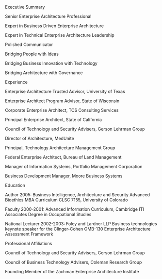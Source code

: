 Executive Summary

Senior Enterprise Architecture Professional

Expert in Business Driven Enterprise Architecture

Expert in Technical Enterprise Architecture Leadership

 

Polished Communicator

Bridging People with Ideas

Bridging Business Innovation with Technology

Bridging Architecture with Governance

 

Experience

Enterprise Architecture Trusted Advisor, University of Texas

Enterprise Architect Program Advisor, State of Wisconsin

Corporate Enterprise Architect, TCS Consulting Services

Principal Enterprise Architect, State of California

Council of Technology and Security Advisers, Gerson Lehrman Group

Director of Architecture, MedUnite

Principal, Technology Architecture Management Group

Federal Enterprise Architect, Bureau of Land Management

Manager of Information Systems, Portfolio Management Corporation

Business Development Manager, Moore Business Systems

 

Education

Author 2005: Business Intelligence, Architecture and Security Advanced Bioethics MBA Curriculum CLSC 7155, University of Colorado

Faculty 2000-2001: Advanced Information Curriculum, Cambridge ITI Associates Degree in Occupational Studies

National Lecturer 2002-2003: Foley and Lardner LLP Business technologies keynote speaker for the Clinger-Cohen OMB-130 Enterprise Architecture Assessment Framework

 

Professional Affiliations

Council of Technology and Security Advisers, Gerson Lehrman Group

Council of Business Technology Advisers, Coleman Research Group

Founding Member of the Zachman Enterprise Architecture Institute

 